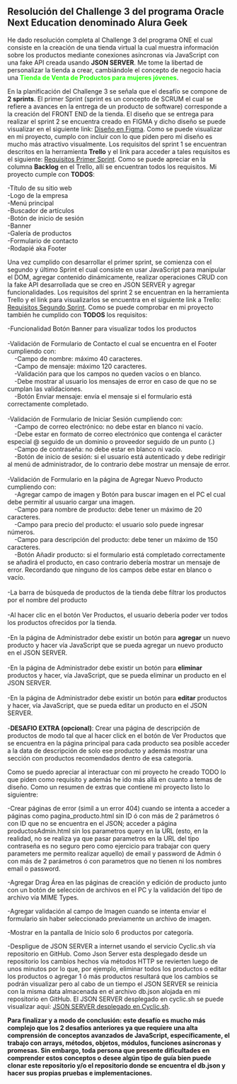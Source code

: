## Resolución del Challenge 3 del programa Oracle Next Education denominado Alura Geek

He dado resolución completa al Challenge 3 del programa ONE el cual consiste en la creación de una tienda virtual la cual muestra información sobre los productos mediante conexiones asíncronas vía JavaScript con una fake API creada usando **JSON SERVER**. Me tome la libertad de personalizar la tienda a crear, cambiándole el concepto de negocio hacia una <span style="color:#1cff00">**Tienda de Venta de Productos para mujeres jóvenes**</span>. 

En la planificación del Challenge 3 se señala que el desafío se compone de **2 sprints**. El primer Sprint (sprint es un concepto de SCRUM el cual se refiere a avances en la entrega de un producto de software) corresponde a la creación del FRONT END de la tienda. El diseño que se entrega para realizar el sprint 2 se encuentra creado en FIGMA y dicho diseño se puede visualizar en el siguiente link: [Diseño en Figma](https://www.figma.com/file/VKPpKzjmleyt9rcLUTtolg/AluraGeek-(Copy)?type=design&node-id=0-1&mode=design). Como se puede visualizar en mi proyecto, cumplo con incluir con lo que piden pero mi diseño es mucho más atractivo visualmente. Los requisitos del sprint 1 se encuentran descritos en la herramienta **Trello** y el link para acceder a tales requisitos es el siguiente: [Requisitos Primer Sprint](https://trello.com/b/NdAAOWky/sprint-2). Como se puede apreciar en la columna **Backlog** en el Trello, allí se encuentran todos los requisitos. Mi proyecto cumple con **TODOS**:

-Título de su sitio web<br>
-Logo de la empresa<br>
-Menú principal<br>
-Buscador de artículos<br>
-Botón de inicio de sesión<br>
-Banner<br>
-Galería de productos<br>
-Formulario de contacto<br>
-Rodapié aka Footer<br>

Una vez cumplido con desarrollar el primer sprint, se comienza con el segundo y último Sprint el cual consiste en usar JavaScript para manipular el DOM, agregar contenido dinámicamente, realizar operaciones CRUD con la fake API desarrollada que se creo en JSON SERVER y agregar funcionalidades. Los requisitos del sprint 2 se encuentran en la herramienta Trello y el link para visualizarlos se encuentra en el siguiente link a Trello: [Requisitos Segundo Sprint](https://trello.com/b/e0UaUgh6/sprint-3). Como se puede comprobar en mi proyecto también he cumplido con **TODOS** los requisitos:

-Funcionalidad Botón Banner para visualizar todos los productos<br><br>
-Validación de Formulario de Contacto el cual se encuentra en el Footer cumpliendo con:<br>
&nbsp;&nbsp;&nbsp;&nbsp;-Campo de nombre: máximo 40 caracteres.<br>
&nbsp;&nbsp;&nbsp;&nbsp;-Campo de mensaje: máximo 120 caracteres.<br>
&nbsp;&nbsp;&nbsp;&nbsp;-Validación para que los campos no queden vacíos o en blanco.<br>
&nbsp;&nbsp;&nbsp;&nbsp;-Debe mostrar al usuario los mensajes de error en caso de que no se cumplan las validaciones.<br>
&nbsp;&nbsp;&nbsp;&nbsp;-Botón Enviar mensaje: envía el mensaje si el formulario está correctamente completado.<br><br>
-Validación de Formulario de Iniciar Sesión cumpliendo con:<br>
&nbsp;&nbsp;&nbsp;&nbsp;-Campo de correo electrónico: no debe estar en blanco ni vacío.<br>
&nbsp;&nbsp;&nbsp;&nbsp;-Debe estar en formato de correo electrónico que contenga el carácter especial @ seguido de un dominio o proveedor seguido de un punto (.)<br>
&nbsp;&nbsp;&nbsp;&nbsp;-Campo de contraseña: no debe estar en blanco ni vacío.<br>
&nbsp;&nbsp;&nbsp;&nbsp;-Botón de inicio de sesión: si el usuario está autenticado y debe redirigir al menú de administrador, de lo contrario debe mostrar un mensaje de error.<br><br>
-Validación de Formulario en la página de Agregar Nuevo Producto cumpliendo con:<br>
&nbsp;&nbsp;&nbsp;&nbsp;-Agregar campo de imagen y Botón para buscar imagen en el PC el cual debe permitir al usuario cargar una imagen.<br>
&nbsp;&nbsp;&nbsp;&nbsp;-Campo para nombre de producto: debe tener un máximo de 20 caracteres.<br>
&nbsp;&nbsp;&nbsp;&nbsp;-Campo para precio del producto: el usuario solo puede ingresar números.<br>
&nbsp;&nbsp;&nbsp;&nbsp;-Campo para descripción del producto: debe tener un máximo de 150 caracteres.<br>
&nbsp;&nbsp;&nbsp;&nbsp;-Botón Añadir producto: si el formulario está completado correctamente se añadirá el producto, en caso contrario debería mostrar un mensaje de error.
Recordando que ninguno de los campos debe estar en blanco o vacío.<br><br>
-La barra de búsqueda de productos de la tienda debe filtrar los productos por el nombre del producto<br><br>
-Al hacer clic en el botón Ver Productos, el usuario debería poder ver todos los productos ofrecidos por la tienda.<br><br>
-En la página de Administrador debe existir un botón para **agregar** un nuevo producto y hacer vía JavaScript que se pueda agregar un nuevo producto en el JSON SERVER.<br><br>
-En la página de Administrador debe existir un botón para **eliminar** productos y hacer, vía JavaScript, que se pueda eliminar un producto en el JSON SERVER.<br><br>
-En la página de Administrador debe existir un botón para **editar** productos y hacer, vía JavaScript, que se pueda editar un producto en el JSON SERVER.<br><br>
-**DESAFIO EXTRA (opcional)**: Crear una página de descripción de productos de modo tal que al hacer click en el botón de Ver Productos que se encuentra en la página principal para cada producto sea posible acceder a la data de descripción de solo ese producto y además mostrar una sección con productos recomendados dentro de esa categoría.

Como se puedo apreciar al interactuar con mi proyecto he creado TODO lo que piden como requisito y además he ido más allá en cuanto a temas de diseño. Como un resumen de extras que contiene mi proyecto listo lo siguientre:

-Crear páginas de error (simil a un error 404) cuando se intenta a acceder a páginas como pagina_producto.html sin ID ó con más de 2 parámetros ó con ID que no se encuentra en el JSON; acceder a página productosAdmin.html sin los parametros query en la URL (esto, en la realidad, no se realiza ya que pasar parametros en la URL del tipo contraseña es no seguro pero como ejercicio para trabajar con query parameters me permito realizar aquello) de email y password de Admin ó con más de 2 parámetros ó con parametros que no tienen ni los nombres email o password. 

-Agregar Drag Área en las páginas de creación y edición de producto junto con un botón de selección de archivos en el PC y la validación del tipo de archivo vía MIME Types.

-Agregar validación al campo de Imagen cuando se intenta enviar el formulario sin haber seleccionado previamente un archivo de imagen. 

-Mostrar en la pantalla de Inicio solo 6 productos por categoría.

-Despligue de JSON SERVER a internet usando el servicio Cyclic.sh vía repositorio en GitHub. Como Json Server esta desplegado desde un repositorio los cambios hechos vía métodos HTTP se revierten luego de unos minutos por lo que, por ejemplo, eliminar todos los productos o editar los productos o agregar 1 ó más productos resultará que los cambios se podrán visualizar pero al cabo de un tiempo el JSON SERVER se reinicia con la misma data almacenada en el archivo db.json alojada en mi repositorio en GitHub. El JSON SERVER desplegado en cyclic.sh se puede visualizar aquí: [JSON SERVER desplegado en Cyclic.sh](https://tiny-costume-tuna.cyclic.app/).

<strong>Para finalizar y a modo de conclusión: este desafío es mucho más complejo que los 2 desafíos anteriores ya que requiere una alta comprensión de conceptos avanzados de JavaScript, específicamente, el trabajo con arrays, métodos, objetos, módulos, funciones asíncronas y promesas. Sin embargo, toda persona que presente dificultades en comprender estos conceptos o desee algún tipo de guía bien puede clonar este repositorio y/o el repositorio donde se encuentra el db.json y hacer sus propias pruebas e implementaciones.</strong>

    

